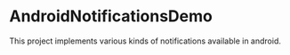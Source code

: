 # AndroidNotificationsDemo
This project implements various kinds of notifications available in android. 
